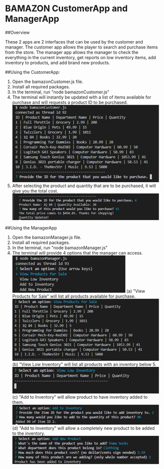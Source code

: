 # BAMAZON CustomerApp and ManagerApp

##Overview

These 2 apps are 2 interfaces that can be used by the customer and manager. The customer app allows the player to search and purchase items from the store. The manager app allows the manager to check the everything in the current inventory, get reports on low inventory items, add inventory to products, and add brand new products.


##Using the CustomerApp:
1. Open the bamazonCustomer.js file.
2. Install all required packages.
3. In the terminal, run "node bamazonCustomer.js"
4. The terminal will instantly be updated with a list of items available for purchase and will requests a product ID to be purchased.
![invenlist](/rdme_images/img01.JPG)
5. After selecting the product and quantity that are to be purchased, it will give you the total cost. 
![checkout](/rdme_images/img02.jpg)

##Using the ManagerApp
1. Open the bamazonManager.js file.
2. Install all required packages.
3. In the terminal, run "node bamazonManager.js"
4. The terminal will provide 4 options that the manager can access.
![managerop](/rdme_images/img03.jpg)
(a) "View Products for Sale" will list all products available for purchase.
![managerop1](/rdme_images/img04.jpg)
(b) "View Low Inventory" will list all products with an inventory below 5.
![managerop2](/rdme_images/img05.jpg)
(c) "Add to Inventory" will allow product to have inventory added to them.
![managerop3](/rdme_images/img06.jpg)
(d) "Add to Inventory" will allow a completely new product to be added to the inventory. 
![managerop4](/rdme_images/img07.jpg)
